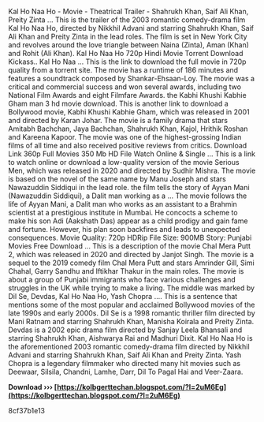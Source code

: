 Kal Ho Naa Ho - Movie - Theatrical Trailer - Shahrukh Khan, Saif Ali Khan, Preity Zinta ... This is the trailer of the 2003 romantic comedy-drama film Kal Ho Naa Ho, directed by Nikkhil Advani and starring Shahrukh Khan, Saif Ali Khan and Preity Zinta in the lead roles. The film is set in New York City and revolves around the love triangle between Naina (Zinta), Aman (Khan) and Rohit (Ali Khan). Kal Ho Naa Ho 720p Hindi Movie Torrent Download Kickass.. Kal Ho Naa ... This is the link to download the full movie in 720p quality from a torrent site. The movie has a runtime of 186 minutes and features a soundtrack composed by Shankar-Ehsaan-Loy. The movie was a critical and commercial success and won several awards, including two National Film Awards and eight Filmfare Awards. the Kabhi Khushi Kabhie Gham man 3 hd movie download. This is another link to download a Bollywood movie, Kabhi Khushi Kabhie Gham, which was released in 2001 and directed by Karan Johar. The movie is a family drama that stars Amitabh Bachchan, Jaya Bachchan, Shahrukh Khan, Kajol, Hrithik Roshan and Kareena Kapoor. The movie was one of the highest-grossing Indian films of all time and also received positive reviews from critics. Download Link 360p Full Movies 350 Mb HD File Watch Online & Single ... This is a link to watch online or download a low-quality version of the movie Serious Men, which was released in 2020 and directed by Sudhir Mishra. The movie is based on the novel of the same name by Manu Joseph and stars Nawazuddin Siddiqui in the lead role. the film tells the story of Ayyan Mani (Nawazuddin Siddiqui), a Dalit man working as a ... The movie follows the life of Ayyan Mani, a Dalit man who works as an assistant to a Brahmin scientist at a prestigious institute in Mumbai. He concocts a scheme to make his son Adi (Aakshath Das) appear as a child prodigy and gain fame and fortune. However, his plan soon backfires and leads to unexpected consequences. Movie Quality: 720p HDRip File Size: 900MB Story: Punjabi Movies Free Download ... This is a description of the movie Chal Mera Putt 2, which was released in 2020 and directed by Janjot Singh. The movie is a sequel to the 2019 comedy film Chal Mera Putt and stars Amrinder Gill, Simi Chahal, Garry Sandhu and Iftikhar Thakur in the main roles. The movie is about a group of Punjabi immigrants who face various challenges and struggles in the UK while trying to make a living. The middle was marked by Dil Se, Devdas, Kal Ho Naa Ho, Yash Chopra .... This is a sentence that mentions some of the most popular and acclaimed Bollywood movies of the late 1990s and early 2000s. Dil Se is a 1998 romantic thriller film directed by Mani Ratnam and starring Shahrukh Khan, Manisha Koirala and Preity Zinta. Devdas is a 2002 epic drama film directed by Sanjay Leela Bhansali and starring Shahrukh Khan, Aishwarya Rai and Madhuri Dixit. Kal Ho Naa Ho is the aforementioned 2003 romantic comedy-drama film directed by Nikkhil Advani and starring Shahrukh Khan, Saif Ali Khan and Preity Zinta. Yash Chopra is a legendary filmmaker who directed many hit movies such as Deewaar, Silsila, Chandni, Lamhe, Darr, Dil To Pagal Hai and Veer-Zaara.
 
**Download ››› [https://kolbgerttechan.blogspot.com/?l=2uM6Eg](https://kolbgerttechan.blogspot.com/?l=2uM6Eg)**


 8cf37b1e13
 
